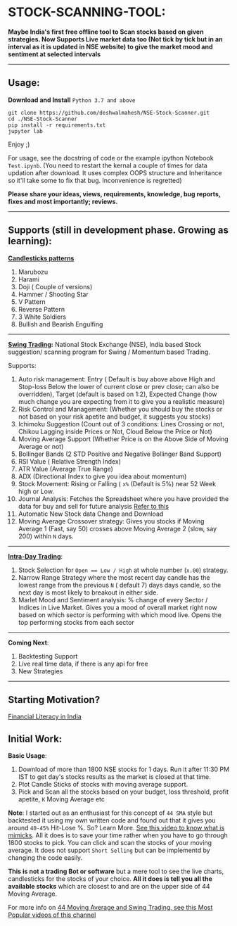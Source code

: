 # STOCK-SCANNING-TOOL:

**Maybe India's first free offline tool to Scan stocks based on given strategies. 
Now Supports Live market data too (Not tick by tick but in an interval as it is updated in NSE website) to give the market mood and sentiment at selected intervals**

_______________________________________________________________
## Usage: 
**Download and Install** `Python 3.7 and above`
```
git clone https://github.com/deshwalmahesh/NSE-Stock-Scanner.git
cd ./NSE-Stock-Scanner
pip install -r requirements.txt
jupyter lab
```
Enjoy ;)

For usage, see the docstring of code or the example ipython Notebook `Test.ipynb`. (You need to restart the kernal a couple of times for data updation after download. It uses complex OOPS structure and Inheritance so it'll take some to fix that bug. Inconvenience is regretted)

**Please share your ideas, views, requirements, knowledge, bug reports, fixes and most importantly; reviews.**

_______________________________________________________________________________
## Supports (still in development phase. Growing as learning):
**[Candlesticks patterns](https://www.google.com/search?q=candlestick+patterns&tbm=isch&source=iu&ictx=1&fir=9Lm-Dk5oFkUTmM%252C6hxFMBJvKNiUmM%252C%252Fm%252F0cmdn32&vet=1&usg=AI4_-kSzAUZ8FhvyUPSuBBIE3AeEuZXkiQ&sa=X&ved=2ahUKEwjSwYDFmJXzAhWYXSsKHSGMBKgQ_B16BAhDEAE#imgrc=9Lm-Dk5oFkUTmM)**

1. Marubozu
2. Harami
3. Doji ( Couple of versions)
4. Hammer / Shooting Star
5. V Pattern
6. Reverse Pattern
7. 3 White Soldiers
8. Bullish and Bearish Engulfing

________________________________________________________________________________
**[Swing Trading](https://www.businessinsider.in/finance/news/what-to-know-about-swing-trading-and-how-to-minimize-risks-of-this-speculative-trading-strategy/articleshow/84778123.cms#:~:text=Swing%20trading%20is%20a%20speculative,while%20the%20market%20is%20closed.):** National Stock Exchange (NSE), India based Stock suggestion/ scanning program for Swing / Momentum based Trading. 

Supports:
1. Auto risk management: Entry ( Default is buy above above High and Stop-loss Below the lower of current close or prev close; can also be overridden), Target (default is based on 1:2), Expected Change (how much change you are expecting from it to give you a realistic measure)
2. Risk Control and Management: (Whether you should buy the stocks or not based on your risk apetite and budget, it suggests you stocks)
3. Ichimoku Suggestion (Count out of 3 conditions: Lines Crossing or not, Chikou Lagging inside Prices or Not, Cloud Below the Price or Not)
4. Moving Average Support (Whether Price is on the Above Side of Moving Average or not)
5. Bollinger Bands (2 STD Positive and Negative Bollinger Band Support)
6. RSI Value ( Relative Strength Index)
7. ATR Value (Average True Range)
8. ADX (Directional Index to give you idea about momentum)
9. Stock Movement: Rising or Falling ( `x%` (Default is 5%) near 52 Week high or Low. 
10. Journal Analysis: Fetches the Spreadsheet where you have provided the data for buy and sell for future analysis [Refer to this](https://drive.google.com/file/d/1JipUU6Im1YVKSdufw4VHitwS010nFigL/view)
11. Automatic New Stock data Change and Download
12. Moving Average Crossover strategy: Gives you stocks if Moving Average 1 (Fast, say 50) crosses above Moving Average 2 (slow, say 200) within `N` days.

_______________________________________________________________________________________________________________________________
**[Intra-Day Trading](https://groww.in/p/intraday-trading/#:~:text=Intraday%20trading%20is%20the%20process,earn%20profits%20from%20stock%20trading.)**:
1. Stock Selection for `Open == Low / High` at whole number (`x.00`) strategy.
2. Narrow Range Strategy where the most recent day candle has the lowest range from the previous `N` ( default 7) days days candle, so the next day is most likely to breakout in either side.
3. Marlet Mood and Sentiment analysis: % change of every Sector / Indices in Live Market. Gives you a mood of overall market right now based on which sector is performing with which mood live. Opens the top performing stocks from each sector 

_____________________________________________________________________________
**Coming Next**:
1. Backtesting Support
2. Live real time data, if there is any api for free
3. New Strategies

______________________________________________________________________________
## Starting Motivation?
[Financial Literacy in India](https://www.financialexpress.com/market/only-27-indians-are-financially-literate-sebis-garg/2134842/)


## Initial Work:
**Basic Usage**: 
1. Download of more than 1800 NSE stocks for 1 days. Run it after 11:30 PM IST to get day's stocks results as the market is closed at that time.
2. Plot Candle Sticks of stocks with moving average support.
3. Pick and Scan all the stocks based on your budget, loss threshold, profit apetite, `K` Moving Average etc


**Note**: I started out as an enthusiast for this concept of `44 SMA` style but backtested it using my own written code and found out that it gives you around `40-45%` Hit-Lose %. So? Learn More.
[See this video to know what is mimicks](https://youtu.be/dFibByGQWak?t=3747). All it does is to save your time rather when you have to go through 1800 stocks to pick. You can click and scan the stocks of your moving average. It does not support `Short Selling` but can be implementd by changing the code easily.


**This is not a trading Bot or software** but a mere tool to see the live charts, candlesticks for the stocks of your choice. **All it does is tell you all the available stocks** which are closest to and are on the upper side of 44 Moving Average. 

For more info on [44 Moving Average and Swing Trading, see this Most Popular videos of this channel](https://www.youtube.com/c/SIDDHARTHBHANUSHALI/videos?view=0&sort=p&shelf_id=0)



